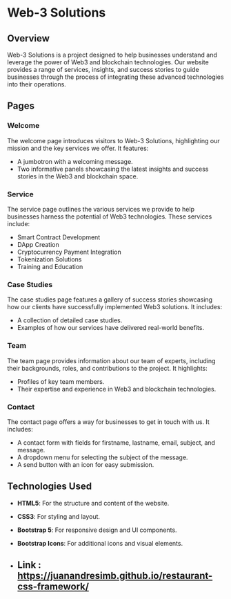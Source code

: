 # Web-3 Solutions

## Overview
Web-3 Solutions is a project designed to help businesses understand and leverage the power of Web3 and blockchain technologies. Our website provides a range of services, insights, and success stories to guide businesses through the process of integrating these advanced technologies into their operations.

## Pages

### Welcome
The welcome page introduces visitors to Web-3 Solutions, highlighting our mission and the key services we offer. It features:
- A jumbotron with a welcoming message.
- Two informative panels showcasing the latest insights and success stories in the Web3 and blockchain space.

### Service
The service page outlines the various services we provide to help businesses harness the potential of Web3 technologies. These services include:
- Smart Contract Development
- DApp Creation
- Cryptocurrency Payment Integration
- Tokenization Solutions
- Training and Education

### Case Studies
The case studies page features a gallery of success stories showcasing how our clients have successfully implemented Web3 solutions. It includes:
- A collection of detailed case studies.
- Examples of how our services have delivered real-world benefits.

### Team
The team page provides information about our team of experts, including their backgrounds, roles, and contributions to the project. It highlights:
- Profiles of key team members.
- Their expertise and experience in Web3 and blockchain technologies.

### Contact
The contact page offers a way for businesses to get in touch with us. It includes:
- A contact form with fields for firstname, lastname, email, subject, and message.
- A dropdown menu for selecting the subject of the message.
- A send button with an icon for easy submission.

## Technologies Used
- **HTML5**: For the structure and content of the website.
- **CSS3**: For styling and layout.
- **Bootstrap 5**: For responsive design and UI components.
- **Bootstrap Icons**: For additional icons and visual elements.

- ## Link : https://juanandresimb.github.io/restaurant-css-framework/
